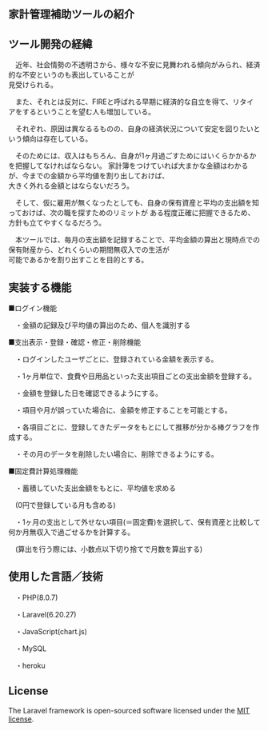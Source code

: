 ## 家計管理補助ツールの紹介


## ツール開発の経緯

　近年、社会情勢の不透明さから、様々な不安に見舞われる傾向がみられ、経済的な不安というのも表出していることが			
見受けられる。			
			
　また、それとは反対に、FIREと呼ばれる早期に経済的な自立を得て、リタイアをするということを望む人も増加している。			
			
　それぞれ、原因は異なるるものの、自身の経済状況について安定を図りたいという傾向は存在している。			
			
　そのためには、収入はもちろん、自身が1ヶ月過ごすためにはいくらかかるかを把握してなければならない。
家計簿をつけていれば大まかな金額はわかるが、今までの金額から平均値を割り出しておけば、			
大きく外れる金額とはならないだろう。			
			
　そして、仮に雇用が無くなったとしても、自身の保有資産と平均の支出額を知っておけば、次の職を探すためのリミットが
ある程度正確に把握できるため、方針も立てやすくなるだろう。			
			
　本ツールでは、毎月の支出額を記録することで、平均金額の算出と現時点での保有財産から、どれくらいの期間無収入での生活が			
可能であるかを割り出すことを目的とする。			


## 実装する機能

■ログイン機能	
 
　・金額の記録及び平均値の算出のため、個人を識別する	
	
■支出表示・登録・確認・修正・削除機能	


　・ログインしたユーザごとに、登録されている金額を表示する。	

　・1ヶ月単位で、食費や日用品といった支出項目ごとの支出金額を登録する。	

　・金額を登録した日を確認できるようにする。	

　・項目や月が誤っていた場合に、金額を修正することを可能とする。	

　・各項目ごとに、登録してきたデータをもとにして推移が分かる棒グラフを作成する。	

　・その月のデータを削除したい場合に、削除できるようにする。	
	
■固定費計算処理機能	

　・蓄積していた支出金額をもとに、平均値を求める	

　(0円で登録している月も含める)	

　・1ヶ月の支出として外せない項目(＝固定費)を選択して、保有資産と比較して何か月無収入で過ごせるかを計算する。	

　(算出を行う際には、小数点以下切り捨てで月数を算出する)	

## 使用した言語／技術

　・PHP(8.0.7)

　・Laravel(6.20.27)
 
　・JavaScript(chart.js)
 
　・MySQL

　・heroku

## License

The Laravel framework is open-sourced software licensed under the [MIT license](https://opensource.org/licenses/MIT).
